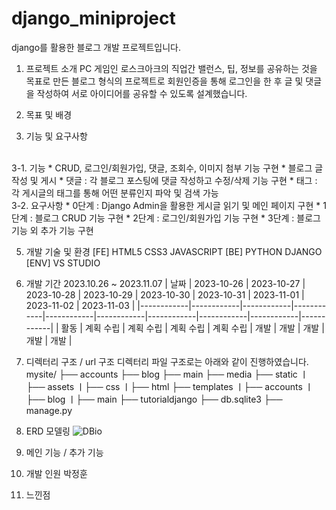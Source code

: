 # django_miniproject
django를 활용한 블로그 개발 프로젝트입니다.

1. 프로젝트 소개
  PC 게임인 로스크아크의 직업간 밸런스, 팁, 정보를 공유하는 것을 목표로 만든 블로그 형식의 프로젝트로
  회원인증을 통해 로그인을 한 후 글 및 댓글을 작성하여 서로 아이디어를 공유할 수 있도록 설계했습니다.

2. 목표 및 배경


3. 기능 및 요구사항
  <br>
  3-1. 기능
    * CRUD, 로그인/회원가입, 댓글, 조회수, 이미지 첨부 기능 구현
    * 블로그 글 작성 및 게시
    * 댓글 : 각 블로그 포스팅에 댓글 작성하고 수정/삭제 기능 구현
    * 태그 : 각 게시글의 태그를 통해 어떤 분류인지 파악 및 검색 가능
  <br>
   3-2. 요구사항
   * 0단계 : Django Admin을 활용한 게시글 읽기 및 메인 페이지 구현
   * 1단계 : 블로그 CRUD 기능 구현
   * 2단계 : 로그인/회원가입 기능 구현
   * 3단계 : 블로그 기능 외 추가 기능 구현
    
5. 개발 기술 및 환경
  [FE]
  HTML5 CSS3 JAVASCRIPT
  [BE]
  PYTHON DJANGO
  [ENV]
  VS STUDIO

6. 개발 기간
  2023.10.26 ~ 2023.11.07
  | 날짜       | 2023-10-26 | 2023-10-27 | 2023-10-28 | 2023-10-29 | 2023-10-30 | 2023-10-31 | 2023-11-01 | 2023-11-02 | 2023-11-03 |
  |------------|------------|------------|------------|------------|------------|------------|------------|------------|------------|
  | 활동       | 계획 수립  | 계획 수립  | 계획 수립  | 계획 수립   |    개발    |     개발    |   개발    |     개발    |    개발    |

7. 디렉터리 구조 / url 구조
  디렉터리 파일 구조로는 아래와 같이 진행하였습니다.
  mysite/
  ├── accounts
  ├── blog
  ├── main
  ├── media
  ├── static
  ㅣ├── assets
  ㅣ├── css
  ㅣ├── html
  ├── templates
  ㅣ├── accounts
  ㅣ├── blog
  ㅣ├── main
  ├── tutorialdjango
  ├── db.sqlite3
  ├── manage.py

8. ERD 모델링
  ![DBio](https://github.com/mintcookie-park/django_miniproject/assets/79849531/22d95a53-f908-4d31-8c49-7ec3a56cb28e)

9. 메인 기능 / 추가 기능
  
  
10. 개발 인원
  박정훈
  
11. 느낀점
  
  
